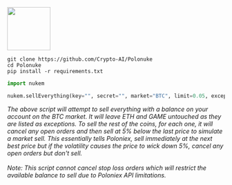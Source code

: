 <img src="https://github.com/Crypto-AI/Polonuke/blob/master/bomb.png" width="100px">

```text
git clone https://github.com/Crypto-AI/Polonuke
cd Polonuke
pip install -r requirements.txt
```

```python
import nukem

nukem.sellEverything(key="", secret="", market="BTC", limit=0.05, exceptions=['ETH', 'GAME']):
```

<i>
The above script will attempt to sell everything with a balance on your account on the BTC market. It will leave ETH and GAME untouched as they are listed as exceptions. To sell the rest of the coins, for each one, it will cancel any open orders and then sell at 5% below the last price to simulate a market sell. This essentially tells Poloniex, sell immediately at the next best price but if the volatility causes the price to wick down 5%, cancel any open orders but don't sell.
<br><br>
Note: This script cannot cancel stop loss orders which will restrict the available balance to sell due to Poloniex API limitations.
</i>
